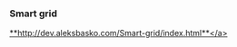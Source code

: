 <h3>Smart grid</h3>

<a href="http://dev.aleksbasko.com/Smart-grid/index.html">**http://dev.aleksbasko.com/Smart-grid/index.html**</a>